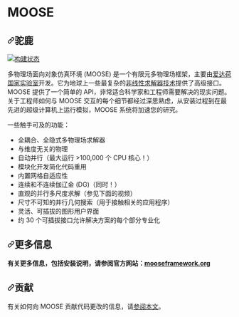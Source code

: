 MOOSE
=====


<div class="Box-sc-g0xbh4-0 bJMeLZ js-snippet-clipboard-copy-unpositioned" data-hpc="true"><article class="markdown-body entry-content container-lg" itemprop="text"><h1 tabindex="-1" dir="auto"><a id="user-content-moose" class="anchor" aria-hidden="true" tabindex="-1" href="#moose"><svg class="octicon octicon-link" viewBox="0 0 16 16" version="1.1" width="16" height="16" aria-hidden="true"><path d="m7.775 3.275 1.25-1.25a3.5 3.5 0 1 1 4.95 4.95l-2.5 2.5a3.5 3.5 0 0 1-4.95 0 .751.751 0 0 1 .018-1.042.751.751 0 0 1 1.042-.018 1.998 1.998 0 0 0 2.83 0l2.5-2.5a2.002 2.002 0 0 0-2.83-2.83l-1.25 1.25a.751.751 0 0 1-1.042-.018.751.751 0 0 1-.018-1.042Zm-4.69 9.64a1.998 1.998 0 0 0 2.83 0l1.25-1.25a.751.751 0 0 1 1.042.018.751.751 0 0 1 .018 1.042l-1.25 1.25a3.5 3.5 0 1 1-4.95-4.95l2.5-2.5a3.5 3.5 0 0 1 4.95 0 .751.751 0 0 1-.018 1.042.751.751 0 0 1-1.042.018 1.998 1.998 0 0 0-2.83 0l-2.5 2.5a1.998 1.998 0 0 0 0 2.83Z"></path></svg></a><font style="vertical-align: inherit;"><font style="vertical-align: inherit;">驼鹿</font></font></h1>
<p dir="auto"><a href="https://civet.inl.gov/repo/idaholab/moose/" rel="nofollow"><img src="https://camo.githubusercontent.com/29dde3f3f5cd07a6de6bd9d4c71cfe3dd455cb232d2b1773bb2155741f972ca0/68747470733a2f2f63697665742e696e6c2e676f762f696461686f6c61622f6d6f6f73652f6d61737465722f6272616e63685f7374617475732e737667" alt="构建状态" data-canonical-src="https://civet.inl.gov/idaholab/moose/master/branch_status.svg" style="max-width: 100%;"></a></p>
<p dir="auto"><font style="vertical-align: inherit;"><font style="vertical-align: inherit;">多物理场面向对象仿真环境 (MOOSE) 是一个有限元多物理场框架，主要由</font></font><a href="http://www.inl.gov" rel="nofollow"><font style="vertical-align: inherit;"><font style="vertical-align: inherit;">爱达荷国家实验室</font></font></a><font style="vertical-align: inherit;"><font style="vertical-align: inherit;">开发。</font><font style="vertical-align: inherit;">它为地球上一些最复杂的</font></font><a href="http://www.mcs.anl.gov/petsc/" rel="nofollow"><font style="vertical-align: inherit;"><font style="vertical-align: inherit;">非线性求解器技术</font></font></a><font style="vertical-align: inherit;"><font style="vertical-align: inherit;">提供了高级接口。</font><font style="vertical-align: inherit;">MOOSE 提供了一个简单的 API，非常适合科学家和工程师需要解决的现实问题。</font><font style="vertical-align: inherit;">关于工程师如何与 MOOSE 交互的每个细节都经过深思熟虑，从安装过程到在最先进的超级计算机上运行模拟，MOOSE 系统将加速您的研究。</font></font></p>
<p dir="auto"><font style="vertical-align: inherit;"><font style="vertical-align: inherit;">一些触手可及的功能：</font></font></p>
<ul dir="auto">
<li><font style="vertical-align: inherit;"><font style="vertical-align: inherit;">全耦合、全隐式多物理场求解器</font></font></li>
<li><font style="vertical-align: inherit;"><font style="vertical-align: inherit;">与维度无关的物理</font></font></li>
<li><font style="vertical-align: inherit;"><font style="vertical-align: inherit;">自动并行（最大运行 &gt;100,000 个 CPU 核心！）</font></font></li>
<li><font style="vertical-align: inherit;"><font style="vertical-align: inherit;">模块化开发简化代码重用</font></font></li>
<li><font style="vertical-align: inherit;"><font style="vertical-align: inherit;">内置网格自适应性</font></font></li>
<li><font style="vertical-align: inherit;"><font style="vertical-align: inherit;">连续和不连续伽辽金 (DG)（同时！）</font></font></li>
<li><font style="vertical-align: inherit;"><font style="vertical-align: inherit;">直观的并行多尺度求解（参见下面的视频）</font></font></li>
<li><font style="vertical-align: inherit;"><font style="vertical-align: inherit;">尺寸不可知的并行几何搜索（用于接触相关的应用程序）</font></font></li>
<li><font style="vertical-align: inherit;"><font style="vertical-align: inherit;">灵活、可插拔的图形用户界面</font></font></li>
<li><font style="vertical-align: inherit;"><font style="vertical-align: inherit;">约 30 个可插拔接口允许解决方案的每个部分专业化</font></font></li>
</ul>
<h1 tabindex="-1" dir="auto"><a id="user-content-more-information" class="anchor" aria-hidden="true" tabindex="-1" href="#more-information"><svg class="octicon octicon-link" viewBox="0 0 16 16" version="1.1" width="16" height="16" aria-hidden="true"><path d="m7.775 3.275 1.25-1.25a3.5 3.5 0 1 1 4.95 4.95l-2.5 2.5a3.5 3.5 0 0 1-4.95 0 .751.751 0 0 1 .018-1.042.751.751 0 0 1 1.042-.018 1.998 1.998 0 0 0 2.83 0l2.5-2.5a2.002 2.002 0 0 0-2.83-2.83l-1.25 1.25a.751.751 0 0 1-1.042-.018.751.751 0 0 1-.018-1.042Zm-4.69 9.64a1.998 1.998 0 0 0 2.83 0l1.25-1.25a.751.751 0 0 1 1.042.018.751.751 0 0 1 .018 1.042l-1.25 1.25a3.5 3.5 0 1 1-4.95-4.95l2.5-2.5a3.5 3.5 0 0 1 4.95 0 .751.751 0 0 1-.018 1.042.751.751 0 0 1-1.042.018 1.998 1.998 0 0 0-2.83 0l-2.5 2.5a1.998 1.998 0 0 0 0 2.83Z"></path></svg></a><font style="vertical-align: inherit;"><font style="vertical-align: inherit;">更多信息</font></font></h1>
<p dir="auto"><strong><font style="vertical-align: inherit;"><font style="vertical-align: inherit;">有关更多信息，包括安装说明，请参阅官方网站：</font></font><a href="https://mooseframework.org" rel="nofollow"><font style="vertical-align: inherit;"><font style="vertical-align: inherit;">mooseframework.org</font></font></a></strong></p>
<h1 tabindex="-1" dir="auto"><a id="user-content-contributing" class="anchor" aria-hidden="true" tabindex="-1" href="#contributing"><svg class="octicon octicon-link" viewBox="0 0 16 16" version="1.1" width="16" height="16" aria-hidden="true"><path d="m7.775 3.275 1.25-1.25a3.5 3.5 0 1 1 4.95 4.95l-2.5 2.5a3.5 3.5 0 0 1-4.95 0 .751.751 0 0 1 .018-1.042.751.751 0 0 1 1.042-.018 1.998 1.998 0 0 0 2.83 0l2.5-2.5a2.002 2.002 0 0 0-2.83-2.83l-1.25 1.25a.751.751 0 0 1-1.042-.018.751.751 0 0 1-.018-1.042Zm-4.69 9.64a1.998 1.998 0 0 0 2.83 0l1.25-1.25a.751.751 0 0 1 1.042.018.751.751 0 0 1 .018 1.042l-1.25 1.25a3.5 3.5 0 1 1-4.95-4.95l2.5-2.5a3.5 3.5 0 0 1 4.95 0 .751.751 0 0 1-.018 1.042.751.751 0 0 1-1.042.018 1.998 1.998 0 0 0-2.83 0l-2.5 2.5a1.998 1.998 0 0 0 0 2.83Z"></path></svg></a><font style="vertical-align: inherit;"><font style="vertical-align: inherit;">贡献</font></font></h1>
<p dir="auto"><font style="vertical-align: inherit;"><font style="vertical-align: inherit;">有关如何向 MOOSE 贡献代码更改的信息，请</font></font><a href="https://mooseframework.org/framework/contributing.html" rel="nofollow"><font style="vertical-align: inherit;"><font style="vertical-align: inherit;">参阅本文</font></font></a><font style="vertical-align: inherit;"><font style="vertical-align: inherit;">。</font></font></p>
</article></div>
